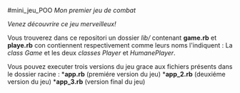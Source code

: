 #mini_jeu_POO
*Mon premier jeu de combat*

*Venez découvrire ce jeu merveilleux!*


Vous trouverez dans ce repositori un dossier *lib/* contenant **game.rb** et **playe.rb** con contiennent respectivement comme leurs noms l'indiquent : La *class Game* et les deux *classes Player* et *HumanePlayer*.

Vous pouvez executer trois versions du jeu grace aux fichiers présents dans le dossier racine :
***app.rb** (premiére version du jeu) ***app_2.rb** (deuxiéme version du jeu) ***app_3.rb** (version final du jeu)
